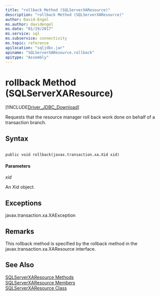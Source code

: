 ```yaml
---
title: "rollback Method (SQLServerXAResource)"
description: "rollback Method (SQLServerXAResource)"
author: David-Engel
ms.author: davidengel
ms.date: "01/19/2017"
ms.service: sql
ms.subservice: connectivity
ms.topic: reference
apilocation: "sqljdbc.jar"
apiname: "SQLServerXAResource.rollback"
apitype: "Assembly"
---
```

# rollback Method (SQLServerXAResource)
[!INCLUDE[Driver_JDBC_Download](../../../includes/driver_jdbc_download.md)]

  Requests that the resource manager roll back work done on behalf of a transaction branch.  
  
## Syntax  
  
```  
  
public void rollback(javax.transaction.xa.Xid xid)  
```  
  
#### Parameters  
 *xid*  
  
 An Xid object.  
  
## Exceptions  
 javax.transaction.xa.XAException  
  
## Remarks  
 This rollback method is specified by the rollback method in the javax.transaction.xa.XAResource interface.  
  
## See Also  
 [SQLServerXAResource Methods](../../../connect/jdbc/reference/sqlserverxaresource-methods.md)   
 [SQLServerXAResource Members](../../../connect/jdbc/reference/sqlserverxaresource-members.md)   
 [SQLServerXAResource Class](../../../connect/jdbc/reference/sqlserverxaresource-class.md)  
  
  
